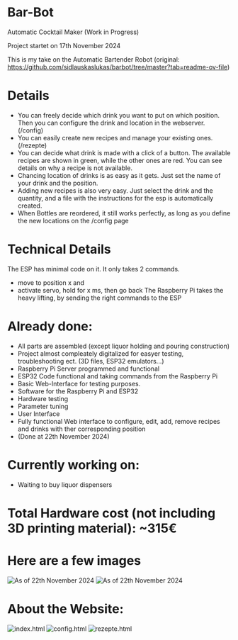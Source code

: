 # Bar-Bot
Automatic Cocktail Maker (Work in Progress)

Project startet on 17th November 2024

This is my take on the Automatic Bartender Robot (original: https://github.com/sidlauskaslukas/barbot/tree/master?tab=readme-ov-file)

# Details
- You can freely decide which drink you want to put on which position. Then you can configure the drink and location in the webserver. (/config)
- You can easily create new recipes and manage your existing ones. (/rezepte)
- You can decide what drink is made with a click of a button. The available recipes are shown in green, while the other ones are red. You can see details on why a recipe is not available.
- Chancing location of drinks is as easy as it gets. Just set the name of your drink and the position.
- Adding new recipes is also very easy. Just select the drink and the quantity, and a file with the instructions for the esp is automatically created.
- When Bottles are reordered, it still works perfectly, as long as you define the new locations on the /config page

# Technical Details
The ESP has minimal code on it. It only takes 2 commands.
- move to position x and
- activate servo, hold for x ms, then go back
The Raspberry Pi takes the heavy lifting, by sending the right commands to the ESP

# Already done:
- All parts are assembled (except liquor holding and pouring construction)
- Project almost compleately digitalized for easyer testing, troubleshooting ect. (3D files, ESP32 emulators...)
- Raspberry Pi Server programmed and functional
- ESP32 Code functional and taking commands from the Raspberry Pi
- Basic Web-Interface for testing purposes.
- Software for the Raspberry Pi and ESP32
- Hardware testing
- Parameter tuning
- User Interface
- Fully functional Web interface to configure, edit, add, remove recipes and drinks with ther corresponding position
- (Done at 22th November 2024)

# Currently working on:
- Waiting to buy liquor dispensers

# Total Hardware cost (not including 3D printing material): ~315€

# Here are a few images
![As of 22th November 2024](https://github.com/leofleischmann/Bar-Bot/blob/aef47b5e8c036a115e24fcea56c180e6691d0192/Progress_report.jpeg?raw=true)
![As of 22th November 2024](https://github.com/leofleischmann/Bar-Bot/blob/aef47b5e8c036a115e24fcea56c180e6691d0192/AutoBarTender_constructed_v1_2024-Nov-18_06-47-27PM-000.png?raw=true)

# About the Website:
![index.html](https://github.com/leofleischmann/Bar-Bot/blob/e313378813ab9280bc14a874318afeaef0c4d593/Images/index_V2.png?raw=true)
![config.html](https://github.com/leofleischmann/Bar-Bot/blob/17757d321988ad494f03b8d748e4021ac19225e4/Images/config.png?raw=true)
![rezepte.html](https://github.com/leofleischmann/Bar-Bot/blob/44d6232b5e2ab86a19f484cb488e698d56f0cabf/Images/rezepte.png?raw=true)
